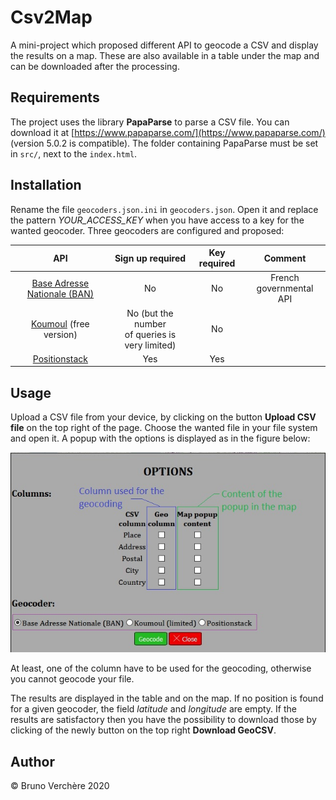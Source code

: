 # Csv2Map

A mini-project which proposed different API to geocode a CSV and display the results on a map. These are also available in a table under the map and can be downloaded after the processing.

## Requirements

The project uses the library **PapaParse** to parse a CSV file. You can download it at [https://www.papaparse.com/](https://www.papaparse.com/) (version 5.0.2 is compatible). The folder containing PapaParse must be set in `src/`, next to the `index.html`.

## Installation

Rename the file `geocoders.json.ini` in `geocoders.json`. Open it and replace the pattern *YOUR_ACCESS_KEY* when you have access to a key for the wanted geocoder. Three geocoders are configured and proposed:

|                                API                               |                   Sign up required                  | Key required |           Comment          |
|:----------------------------------------------------------------:|:---------------------------------------------------:|:------------:|:--------------------------:|
|  [Base Adresse Nationale (BAN)](https://geo.api.gouv.fr/adresse) |                          No                         |      No      | French governmental<br>API |
| [Koumoul](https://koumoul.com/s/geocoder/api-doc) (free version) | No (but the number<br>of queries is very limited)   |      No      |                            |
|     [Positionstack](https://positionstack.com/documentation)     |                         Yes                         |      Yes     |                            |


## Usage

Upload a CSV file from your device, by clicking on the button **Upload CSV file** on the top right of the page. Choose the wanted file in your file system and open it.
A popup with the options is displayed as in the figure below:

![Figure options](./img/options_popup.jpg)

At least, one of the column have to be used for the geocoding, otherwise you cannot geocode your file.

The results are displayed in the table and on the map. If no position is found for a given geocoder, the field *latitude* and *longitude* are empty.
If the results are satisfactory then you have the possibility to download those by clicking of the newly button on the top right **Download GeoCSV**.

## Author

© Bruno Verchère 2020
